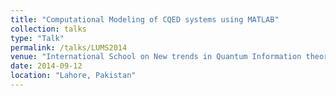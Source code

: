 ```yaml
---
title: "Computational Modeling of CQED systems using MATLAB"
collection: talks
type: "Talk"
permalink: /talks/LUMS2014
venue: "International School on New trends in Quantum Information theory"
date: 2014-09-12
location: "Lahore, Pakistan"
---
```


